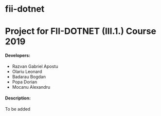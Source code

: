 # fii-dotnet

# Project for FII-DOTNET (III.1.) Course 2019 


#### Developers:
- Razvan Gabriel Apostu
- Olariu Leonard
- Badarau Bogdan
- Popa Dorian
- Mocanu Alexandru

#### Description:
To be added
